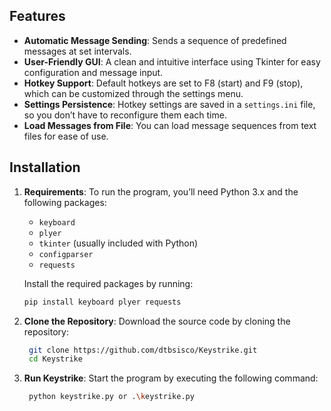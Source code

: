 ## Features

- **Automatic Message Sending**: Sends a sequence of predefined messages at set intervals.
- **User-Friendly GUI**: A clean and intuitive interface using Tkinter for easy configuration and message input.
- **Hotkey Support**: Default hotkeys are set to F8 (start) and F9 (stop), which can be customized through the settings menu.
- **Settings Persistence**: Hotkey settings are saved in a `settings.ini` file, so you don’t have to reconfigure them each time.
- **Load Messages from File**: You can load message sequences from text files for ease of use.

## Installation

1. **Requirements**: To run the program, you’ll need Python 3.x and the following packages:
   - `keyboard`
   - `plyer`
   - `tkinter` (usually included with Python)
   - `configparser`
   - `requests`
   
   Install the required packages by running:

   ```bash
   pip install keyboard plyer requests
   ```
2. **Clone the Repository**: Download the source code by cloning the repository:

   ```bash
    git clone https://github.com/dtbsisco/Keystrike.git
    cd Keystrike

3. **Run Keystrike**: Start the program by executing the following command:

   ```bash
    python keystrike.py or .\keystrike.py

